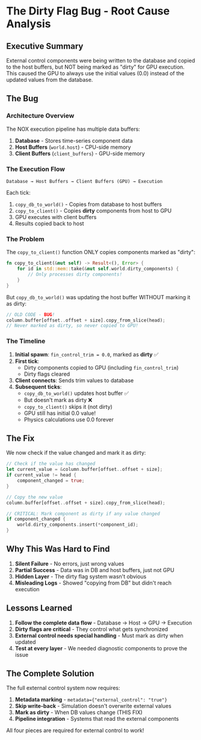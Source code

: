 # The Dirty Flag Bug - Root Cause Analysis

## Executive Summary

External control components were being written to the database and copied to the host buffers, but NOT being marked as "dirty" for GPU execution. This caused the GPU to always use the initial values (0.0) instead of the updated values from the database.

## The Bug

### Architecture Overview

The NOX execution pipeline has multiple data buffers:
1. **Database** - Stores time-series component data
2. **Host Buffers** (`world.host`) - CPU-side memory
3. **Client Buffers** (`client_buffers`) - GPU-side memory

### The Execution Flow

```
Database → Host Buffers → Client Buffers (GPU) → Execution
```

Each tick:
1. `copy_db_to_world()` - Copies from database to host buffers
2. `copy_to_client()` - Copies **dirty** components from host to GPU
3. GPU executes with client buffers
4. Results copied back to host

### The Problem

The `copy_to_client()` function ONLY copies components marked as "dirty":

```rust
fn copy_to_client(&mut self) -> Result<(), Error> {
    for id in std::mem::take(&mut self.world.dirty_components) {
        // Only processes dirty components!
    }
}
```

But `copy_db_to_world()` was updating the host buffer WITHOUT marking it as dirty:

```rust
// OLD CODE - BUG!
column.buffer[offset..offset + size].copy_from_slice(head);
// Never marked as dirty, so never copied to GPU!
```

### The Timeline

1. **Initial spawn**: `fin_control_trim = 0.0`, marked as **dirty** ✅
2. **First tick**: 
   - Dirty components copied to GPU (including `fin_control_trim`)
   - Dirty flags cleared
3. **Client connects**: Sends trim values to database
4. **Subsequent ticks**:
   - `copy_db_to_world()` updates host buffer ✅
   - But doesn't mark as dirty ❌
   - `copy_to_client()` skips it (not dirty)
   - GPU still has initial 0.0 value!
   - Physics calculations use 0.0 forever

## The Fix

We now check if the value changed and mark it as dirty:

```rust
// Check if the value has changed
let current_value = &column.buffer[offset..offset + size];
if current_value != head {
    component_changed = true;
}

// Copy the new value
column.buffer[offset..offset + size].copy_from_slice(head);

// CRITICAL: Mark component as dirty if any value changed
if component_changed {
    world.dirty_components.insert(*component_id);
}
```

## Why This Was Hard to Find

1. **Silent Failure** - No errors, just wrong values
2. **Partial Success** - Data was in DB and host buffers, just not GPU
3. **Hidden Layer** - The dirty flag system wasn't obvious
4. **Misleading Logs** - Showed "copying from DB" but didn't reach execution

## Lessons Learned

1. **Follow the complete data flow** - Database → Host → GPU → Execution
2. **Dirty flags are critical** - They control what gets synchronized
3. **External control needs special handling** - Must mark as dirty when updated
4. **Test at every layer** - We needed diagnostic components to prove the issue

## The Complete Solution

The full external control system now requires:

1. **Metadata marking** - `metadata={"external_control": "true"}`
2. **Skip write-back** - Simulation doesn't overwrite external values
3. **Mark as dirty** - When DB values change (THIS FIX)
4. **Pipeline integration** - Systems that read the external components

All four pieces are required for external control to work!
